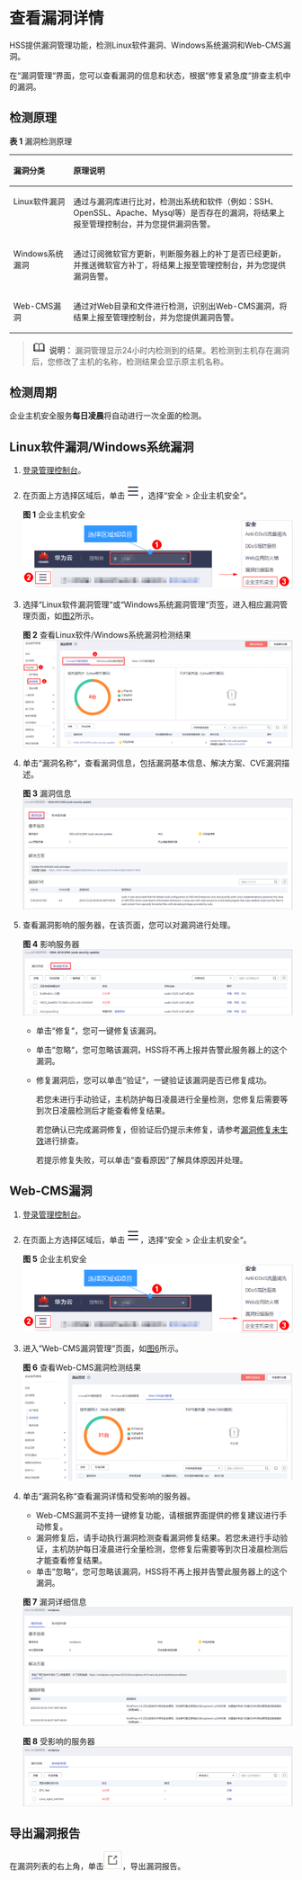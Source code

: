 # 查看漏洞详情<a name="hss_01_0063"></a>

HSS提供漏洞管理功能，检测Linux软件漏洞、Windows系统漏洞和Web-CMS漏洞。

在“漏洞管理“界面，您可以查看漏洞的信息和状态，根据“修复紧急度“排查主机中的漏洞。

## 检测原理<a name="section1242633819176"></a>

**表 1**  漏洞检测原理

<a name="table1554622162011"></a>
<table><thead align="left"><tr id="row954762122016"><th class="cellrowborder" valign="top" width="21.18%" id="mcps1.2.3.1.1"><p id="p9547721207"><a name="p9547721207"></a><a name="p9547721207"></a>漏洞分类</p>
</th>
<th class="cellrowborder" valign="top" width="78.82000000000001%" id="mcps1.2.3.1.2"><p id="p95471525202"><a name="p95471525202"></a><a name="p95471525202"></a>原理说明</p>
</th>
</tr>
</thead>
<tbody><tr id="row1954752202018"><td class="cellrowborder" valign="top" width="21.18%" headers="mcps1.2.3.1.1 "><p id="p1054720252012"><a name="p1054720252012"></a><a name="p1054720252012"></a>Linux软件漏洞</p>
</td>
<td class="cellrowborder" valign="top" width="78.82000000000001%" headers="mcps1.2.3.1.2 "><p id="p65401614255"><a name="p65401614255"></a><a name="p65401614255"></a>通过与漏洞库进行比对，检测出系统和软件（例如：SSH、OpenSSL、Apache、Mysql等）是否存在的漏洞，将结果上报至管理控制台，并为您提供漏洞告警。</p>
</td>
</tr>
<tr id="row1654817222015"><td class="cellrowborder" valign="top" width="21.18%" headers="mcps1.2.3.1.1 "><p id="p1354819210206"><a name="p1354819210206"></a><a name="p1354819210206"></a>Windows系统漏洞</p>
</td>
<td class="cellrowborder" valign="top" width="78.82000000000001%" headers="mcps1.2.3.1.2 "><p id="p754813252014"><a name="p754813252014"></a><a name="p754813252014"></a>通过订阅微软官方更新，判断服务器上的补丁是否已经更新，并推送微软官方补丁，将结果上报至管理控制台，并为您提供漏洞告警。</p>
</td>
</tr>
<tr id="row954816213201"><td class="cellrowborder" valign="top" width="21.18%" headers="mcps1.2.3.1.1 "><p id="p195486219207"><a name="p195486219207"></a><a name="p195486219207"></a>Web-CMS漏洞</p>
</td>
<td class="cellrowborder" valign="top" width="78.82000000000001%" headers="mcps1.2.3.1.2 "><p id="p155481262019"><a name="p155481262019"></a><a name="p155481262019"></a>通过对Web目录和文件进行检测，识别出Web-CMS漏洞，将结果上报至管理控制台，并为您提供漏洞告警。</p>
</td>
</tr>
</tbody>
</table>

>![](public_sys-resources/icon-note.gif) **说明：** 
>漏洞管理显示24小时内检测到的结果。若检测到主机存在漏洞后，您修改了主机的名称，检测结果会显示原主机名称。

## 检测周期<a name="section14102511178"></a>

企业主机安全服务**每日凌晨**将自动进行一次全面的检测。

## Linux软件漏洞/Windows系统漏洞<a name="section91873242518"></a>

1.  [登录管理控制台](https://console.huaweicloud.com)。
2.  在页面上方选择区域后，单击![](figures/icon-servicelist.png)，选择“安全  \>  企业主机安全“。

    **图 1**  企业主机安全<a name="hss_01_0229_fig1271516227232"></a>  
    ![](figures/企业主机安全.png "企业主机安全")

3.  选择“Linux软件漏洞管理“或“Windows系统漏洞管理“页签，进入相应漏洞管理页面，如[图2](#fig117274112817)所示。

    **图 2**  查看Linux软件/Windows系统漏洞检测结果<a name="fig117274112817"></a>  
    ![](figures/查看Linux软件-Windows系统漏洞检测结果.png "查看Linux软件-Windows系统漏洞检测结果")


1.  单击“漏洞名称“，查看漏洞信息，包括漏洞基本信息、解决方案、CVE漏洞描述。

    **图 3**  漏洞信息<a name="fig18897418397"></a>  
    ![](figures/漏洞信息.png "漏洞信息")

2.  查看漏洞影响的服务器，在该页面，您可以对漏洞进行处理。

    **图 4**  影响服务器<a name="fig188912493912"></a>  
    ![](figures/影响服务器.png "影响服务器")

    -   单击“修复“，您可一键修复该漏洞。
    -   单击“忽略“，您可忽略该漏洞，HSS将不再上报并告警此服务器上的这个漏洞。
    -   修复漏洞后，您可以单击“验证“，一键验证该漏洞是否已修复成功。

        若您未进行手动验证，主机防护每日凌晨进行全量检测，您修复后需要等到次日凌晨检测后才能查看修复结果。

        若您确认已完成漏洞修复，但验证后仍提示未修复，请参考[漏洞修复未生效](https://support.huaweicloud.com/hss_faq/hss_01_0176.html)进行排查。

        若提示修复失败，可以单击“查看原因“了解具体原因并处理。



## Web-CMS漏洞<a name="section34595268541"></a>

1.  [登录管理控制台](https://console.huaweicloud.com)。
2.  在页面上方选择区域后，单击![](figures/icon-servicelist.png)，选择“安全  \>  企业主机安全“。

    **图 5**  企业主机安全<a name="hss_01_0229_fig1271516227232_1"></a>  
    ![](figures/企业主机安全.png "企业主机安全")

3.  进入“Web-CMS漏洞管理“页面，如[图6](#fig93411853105416)所示。

    **图 6**  查看Web-CMS漏洞检测结果<a name="fig93411853105416"></a>  
    ![](figures/查看Web-CMS漏洞检测结果.png "查看Web-CMS漏洞检测结果")


1.  单击“漏洞名称“查看漏洞详情和受影响的服务器。

    -   Web-CMS漏洞不支持一键修复功能，请根据界面提供的修复建议进行手动修复。
    -   漏洞修复后，请手动执行漏洞检测查看漏洞修复结果。若您未进行手动验证，主机防护每日凌晨进行全量检测，您修复后需要等到次日凌晨检测后才能查看修复结果。
    -   单击“忽略“，您可忽略该漏洞，HSS将不再上报并告警此服务器上的这个漏洞。

    **图 7**  漏洞详细信息<a name="fig081923245411"></a>  
    ![](figures/漏洞详细信息.png "漏洞详细信息")

    **图 8**  受影响的服务器<a name="fig2087285291812"></a>  
    ![](figures/受影响的服务器.png "受影响的服务器")


## 导出漏洞报告<a name="section5291658786"></a>

在漏洞列表的右上角，单击![](figures/icon_hss_export.png)，导出漏洞报告。

